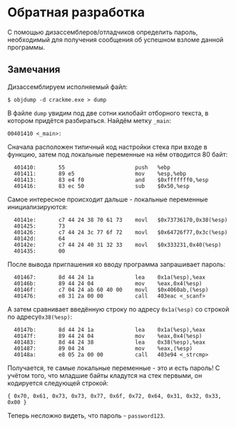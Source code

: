# Обратная разработка

С помощью дизассемблеров/отладчиков определить пароль, необходимый для
получения сообщения об успешном взломе данной программы.

## Замечания

Дизассемблируем исполняемый файл:

```
$ objdump -d crackme.exe > dump
```

В файле `dump` увидим под две сотни килобайт отборного текста, в котором
придётся разбираться. Найдём метку `_main`:

```
00401410 <_main>:
```

Сначала расположен типичный код настройки стека при входе в функцию, затем
под локальные переменные на нём отводится 80 байт:

```
  401410:       55                      push   %ebp
  401411:       89 e5                   mov    %esp,%ebp
  401413:       83 e4 f0                and    $0xfffffff0,%esp
  401416:       83 ec 50                sub    $0x50,%esp
```

Самое интересное происходит дальше - локальные переменные инициализируются:

```
  40141e:       c7 44 24 38 70 61 73    movl   $0x73736170,0x38(%esp)
  401425:       73
  401426:       c7 44 24 3c 77 6f 72    movl   $0x64726f77,0x3c(%esp)
  40142d:       64
  40142e:       c7 44 24 40 31 32 33    movl   $0x333231,0x40(%esp)
  401435:       00
```

После вывода приглашения ко вводу программа запрашивает пароль:

```
  401467:       8d 44 24 1a             lea    0x1a(%esp),%eax
  40146b:       89 44 24 04             mov    %eax,0x4(%esp)
  40146f:       c7 04 24 ab 60 40 00    movl   $0x4060ab,(%esp)
  401476:       e8 31 2a 00 00          call   403eac <_scanf>
```

А затем сравнивает введённую строку по адресу `0x1a(%esp)` со строкой по
адресу`0x38(%esp)`:

```
  40147b:       8d 44 24 1a             lea    0x1a(%esp),%eax
  40147f:       89 44 24 04             mov    %eax,0x4(%esp)
  401483:       8d 44 24 38             lea    0x38(%esp),%eax
  401487:       89 04 24                mov    %eax,(%esp)
  40148a:       e8 05 2a 00 00          call   403e94 <_strcmp>
```

Получается, те самые локальные переменные - это и есть пароль! С учётом того,
что младшие байты кладутся на стек первыми, он кодируется следующей строкой:

```
{ 0x70, 0x61, 0x73, 0x73, 0x77, 0x6f, 0x72, 0x64, 0x31, 0x32, 0x33, 0x00 }
```

Теперь несложно видеть, что пароль - `password123`.
